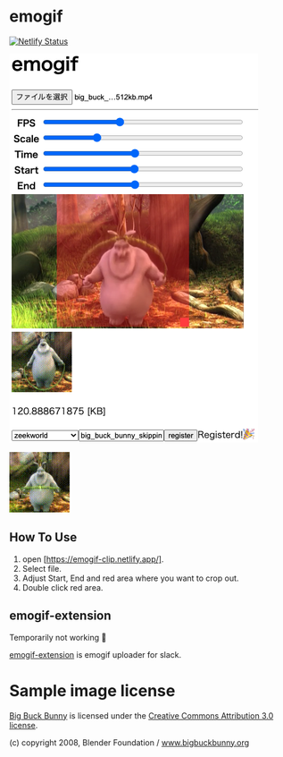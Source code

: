 # emogif

[![Netlify Status](https://api.netlify.com/api/v1/badges/52727add-ef0b-4448-9634-279eda4196a4/deploy-status)](https://app.netlify.com/sites/emogif-clip/deploys)

![](https://github.com/zeek0x/emogif/blob/img/screenshot.png?raw=true)

![](https://github.com/zeek0x/emogif/blob/img/emo.gif?raw=true)

## How To Use

1. open [https://emogif-clip.netlify.app/].
2. Select file.
3. Adjust Start, End and red area where you want to crop out.
4. Double click red area.

## emogif-extension

Temporarily not working 🙇 

[emogif-extension](https://chrome.google.com/webstore/detail/emogif-extension/dllgedlgfmpmnhgnhnffhjghpilgfmnj) is emogif uploader for slack.

# Sample image license

[Big Buck Bunny](https://peach.blender.org/) is licensed under the [Creative Commons Attribution 3.0 license](http://creativecommons.org/licenses/by/3.0/).

(c) copyright 2008, Blender Foundation / www.bigbuckbunny.org

